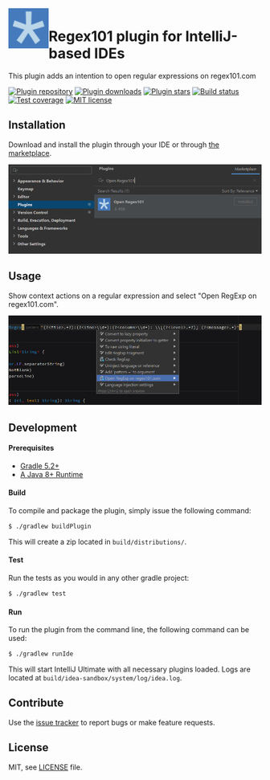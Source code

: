 <img align="left" width="80" height="80" src="./src/main/resources/META-INF/pluginIcon.svg">

# Regex101 plugin for IntelliJ-based IDEs

This plugin adds an intention to open regular expressions on regex101.com

[![Plugin repository](https://img.shields.io/jetbrains/plugin/v/14461-open-regex101?label=version&style=flat-square)](https://plugins.jetbrains.com/plugin/14461-open-regex101/versions)
[![Plugin downloads](https://img.shields.io/jetbrains/plugin/d/14461-open-regex101?style=flat-square)](https://plugins.jetbrains.com/plugin/14461-open-regex101)
[![Plugin stars](https://img.shields.io/jetbrains/plugin/r/stars/14461-open-regex101?style=flat-square)](https://plugins.jetbrains.com/plugin/14461-open-regex101/reviews)
[![Build status](https://img.shields.io/github/workflow/status/aesy/regex101-intellij/Continous%20Integration?style=flat-square)](https://github.com/aesy/regex101-intellij/actions)
[![Test coverage](https://img.shields.io/codecov/c/github/aesy/regex101-intellij?style=flat-square)](https://codecov.io/github/aesy/regex101-intellij)
[![MIT license](https://img.shields.io/github/license/aesy/regex101-intellij.svg?style=flat-square)](https://github.com/aesy/regex101-intellij/blob/master/LICENSE)

## Installation

Download and install the plugin through your IDE or through [the marketplace](https://plugins.jetbrains.com/plugin/14461-open-regex101).

![Marketplace](./img/installation.png)

## Usage

Show context actions on a regular expression and select "Open RegExp on regex101.com". 

![Context actions](./img/usage.png)

## Development

#### Prerequisites

* [Gradle 5.2+](https://gradle.org/)
* [A Java 8+ Runtime](https://adoptopenjdk.net/)

#### Build

To compile and package the plugin, simply issue the following command:

```sh
$ ./gradlew buildPlugin
```

This will create a zip located in `build/distributions/`.

#### Test

Run the tests as you would in any other gradle project:

```sh
$ ./gradlew test
```

#### Run

To run the plugin from the command line, the following command can be used:

```sh
$ ./gradlew runIde
```

This will start IntelliJ Ultimate with all necessary plugins loaded. Logs are located at 
`build/idea-sandbox/system/log/idea.log`.

## Contribute
Use the [issue tracker](https://github.com/aesy/regex101-intellij/issues) to report bugs or make feature requests. 

## License
MIT, see [LICENSE](/LICENSE) file.
